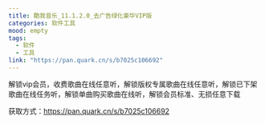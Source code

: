 ```yaml
---
title: 酷我音乐_11.1.2.0_去广告绿化豪华VIP版
categories: 软件工具
mood: empty
tags:
  - 软件
  - 工具
link: "https://pan.quark.cn/s/b7025c106692"
---
```








解锁vip会员，收费歌曲在线任意听，解锁版权专属歌曲在线任意听，解锁已下架歌曲在线任务听，解锁单曲购买歌曲在线听，解锁会员标准、无损任意下载




获取方式：https://pan.quark.cn/s/b7025c106692





